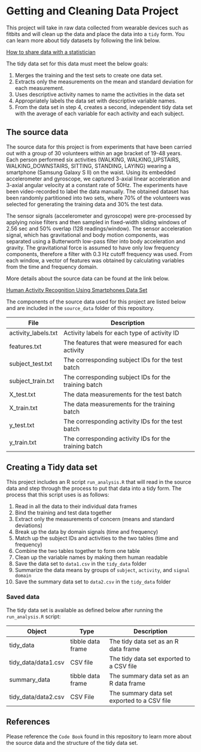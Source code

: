 # Getting and Cleaning Data Project
This project will take in raw data collected from wearable devices such as
fitbits and will clean up the data and place the data into a `tidy` form. You
can learn more about tidy datasets by following the link below.

[How to share data with a statistician](https://github.com/jtleek/datasharing)

The tidy data set for this data must meet the below goals:

1. Merges the training and the test sets to create one data set.
2. Extracts only the measurements on the mean and standard deviation for each
measurement. 
3. Uses descriptive activity names to name the activities in the data set
4. Appropriately labels the data set with descriptive variable names. 
5. From the data set in step 4, creates a second, independent tidy data set with
the average of each variable for each activity and each subject.

## The source data

The source data for this project is from experiments that have been carried out
with a group of 30 volunteers within an age bracket of 19-48 years. Each person
performed six activities (WALKING, WALKING_UPSTAIRS, WALKING_DOWNSTAIRS,
SITTING, STANDING, LAYING) wearing a smartphone (Samsung Galaxy S II) on the
waist. Using its embedded accelerometer and gyroscope, we captured 3-axial
linear acceleration and 3-axial angular velocity at a constant rate of 50Hz. The
experiments have been video-recorded to label the data manually. The obtained
dataset has been randomly partitioned into two sets, where 70% of the volunteers
was selected for generating the training data and 30% the test data.

The sensor signals (accelerometer and gyroscope) were pre-processed by applying
noise filters and then sampled in fixed-width sliding windows of 2.56 sec and
50% overlap (128 readings/window). The sensor acceleration signal, which has
gravitational and body motion components, was separated using a Butterworth
low-pass filter into body acceleration and gravity. The gravitational force is
assumed to have only low frequency components, therefore a filter with 0.3 Hz
cutoff frequency was used. From each window, a vector of features was obtained
by calculating variables from the time and frequency domain.

More details about the source data can be found at the link below.

[Human Activity Recognition Using Smartphones Data Set](http://archive.ics.uci.edu/ml/datasets/Human+Activity+Recognition+Using+Smartphones)

The components of the source data used for this project are listed below and are
included in the `source_data` folder of this repository.

| File                | Description |
| ------------------- | ----------- |
| activity_labels.txt | Activity labels for each type of activity ID |
| features.txt        | The features that were measured for each activity |
| subject_test.txt    | The corresponding subject IDs for the test batch |
| subject_train.txt   | The corresponding subject IDs for the training batch |
| X_test.txt          | The data measurements for the test batch |
| X_train.txt         | The data measurements for the training batch |
| y_test.txt          | The corresponding activity IDs for the test batch |
| y_train.txt         | The corresponding activity IDs for the training batch |

## Creating a Tidy data set

This project includes an R script `run_analysis.R` that will read in the source
data and step through the process to put that data into a tidy form. The process
that this script uses is as follows:

1. Read in all the data to their individual data frames
2. Bind the training and test data together
3. Extract only the measurements of concern (means and standard deviations)
4. Break up the data by domain signals (time and frequency)
5. Match up the subject IDs and activities to the two tables (time and
frequency)
6. Combine the two tables together to form one table
7. Clean up the variable names by making them human readable
8. Save the data set to `data1.csv` in the `tidy_data` folder
9. Summarize the data means by groups of `subject`, `activity`, and
`signal domain`
10. Save the summary data set to `data2.csv` in the `tidy_data` folder

### Saved data

The tidy data set is available as defined below after running the
`run_analysis.R` script:

| Object | Type | Description |
| ------ | ------ | ------ |
| tidy_data | tibble data frame | The tidy data set as an R data frame |
| tidy_data/data1.csv | CSV file | The tidy data set exported to a CSV file | 
| summary_data | tibble data frame | The summary data set as an R data frame |
| tidy_data/data2.csv | CSV File | The summary data set exported to a CSV file |

## References

Please reference the `Code Book` found in this repository to learn more about
the source data and the structure of the tidy data set.
